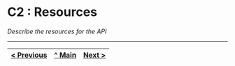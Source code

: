 # C2 : Resources

_Describe the resources for the API_

---
[< Previous](c1.md) | [^ Main](../../../) | [Next >](c3.md)
:--- | :---: | ---: 

